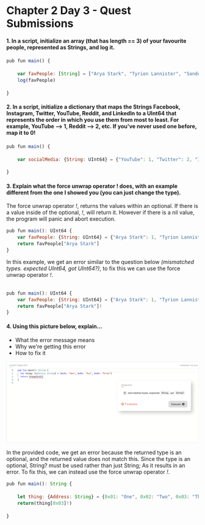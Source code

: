 # Chapter 2 Day 3 - Quest Submissions

#### 1. In a script, initialize an array (that has length == 3) of your favourite people, represented as Strings, and log it.
```JavaScript
pub fun main() {

    var favPeople: [String] = ["Arya Stark", "Tyrion Lannister", "Sandor Clegane"]
    log(favPeople)

}

```

#### 2. In a script, initialize a dictionary that maps the Strings Facebook, Instagram, Twitter, YouTube, Reddit, and LinkedIn to a UInt64 that represents the order in which you use them from most to least. For example, YouTube --> 1, Reddit --> 2, etc. If you've never used one before, map it to 0!
```JavaScript
pub fun main() {

    var socialMedia: {String: UInt64} = {"YouTube": 1, "Twitter": 2, "Instagram": 3, "Reddit": 4, "LinkedIn": 5, "Facebook": 0}

}
```

#### 3. Explain what the force unwrap operator ! does, with an example different from the one I showed you (you can just change the type).

The force unwrap operator _!_, returns the values within an optional. If there is a value inside of the optional, _!_, will return it. However if there is a nil value, the program will panic and abort execution. 
 
```JavaScript
pub fun main(): UInt64 {
    var favPeople: {String: UInt64} = {"Arya Stark": 1, "Tyrion Lannister": 2, "Sandor Clegane" : 3}
    return favPeople["Arya Stark"]
}

```
In this example, we get an error similar to the question below _(mismatched types. expected UInt64, got UInt64?)_, to fix this we can use the force unwrap operator _!_.

```JavaScript

pub fun main(): UInt64 {
    var favPeople: {String: UInt64} = {"Arya Stark": 1, "Tyrion Lannister": 2, "Sandor Clegane" : 3}
    return favPeople["Arya Stark"]!
}
```

#### 4. Using this picture below, explain...
- What the error message means
- Why we're getting this error
- How to fix it

![wrongcode](/chapter2/images/wrongcode.png)

In the provided code, we get an error because the returned type is an optional, and the returned value does not match this. Since the type is an optional, String? must be used rather than just String; As it results in an error. To fix this, we can instead use the force unwrap operator _!_. 

```JavaScript
pub fun main(): String {

    let thing: {Address: String} = {0x01: "One", 0x02: "Two", 0x03: "Three"}
    return(thing[0x03]!)

}
```

